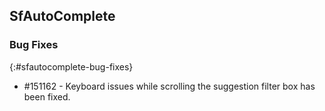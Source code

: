 ## SfAutoComplete

### Bug Fixes
{:#sfautocomplete-bug-fixes}

* \#151162 - Keyboard issues while scrolling the suggestion filter box has been fixed.